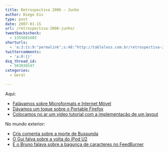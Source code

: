 ```yaml
---
title: Retrospectiva 2006 – Junho
author: Diego Eis
type: post
date: 2007-01-15
url: /retrospectiva-2006-junho/
tweetbackscheck:
  - 1355601603
shorturls:
  - 'a:3:{s:9:"permalink";s:48:"http://tableless.com.br/retrospectiva-2006-junho";s:7:"tinyurl";s:26:"http://tinyurl.com/45xotey";s:4:"isgd";s:19:"http://is.gd/KfbAd1";}'
twittercomments:
  - 'a:0:{}'
dsq_thread_id:
  - 503036547
categories:
  - Geral

---
```

Aqui:

  * [Falávamos sobre Microformats e Internet Móvel][1]
  * [Dávamos um toque sobre o Portable Firefox][2]
  * [Colocamos no ar um video tutorial com a implementação de um layout][3]

No mundo exterior:

  * [Cris comenta sobre a morte de Bussunda][4]
  * [O Gui falva sobre a volta do iPod U2][5]
  * [E o Bruno falava sobre a bagunça de caracteres no FeedBurner][6]

 [1]: http://tableless.com.br/microformatos-internet-movel-e-quem-ainda-nao-entendeu-nada
 [2]: http://tableless.com.br/portable-firefox
 [3]: http://tableless.com.br/video-tutorial-10-implementacao-de-layout
 [4]: http://www.crisdias.com/2006/06/17/e-pro-fantastico/
 [5]: http://www.guileite.com/2006/06/06/a-volta-do-ipod-u2/
 [6]: http://brunotorres.net/feedburner-baguncando-caracteres-especiais-em-utf-8